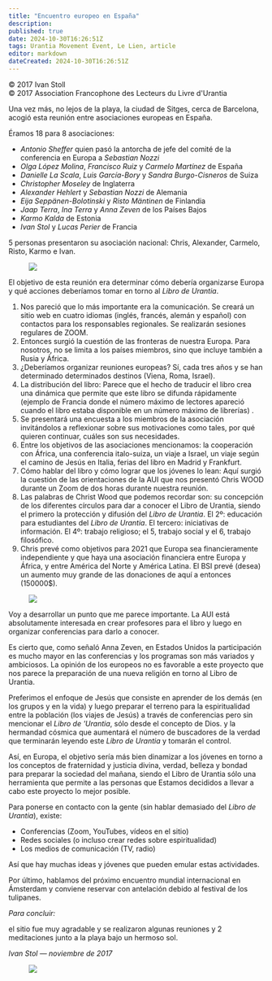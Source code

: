 ```yaml
---
title: "Encuentro europeo en España"
description: 
published: true
date: 2024-10-30T16:26:51Z
tags: Urantia Movement Event, Le Lien, article
editor: markdown
dateCreated: 2024-10-30T16:26:51Z
---
```


<p class="v-card tema v-sheet--gris claro aclarar-3 px-2">© 2017 Ivan Stoll<br>© 2017 Association Francophone des Lecteurs du Livre d'Urantia</p>


Una vez más, no lejos de la playa, la ciudad de Sitges, cerca de Barcelona, acogió esta reunión entre asociaciones europeas en España.

Éramos 18 para 8 asociaciones:
- _Antonio Sheffer_ quien pasó la antorcha de jefe del comité de la conferencia en Europa a _Sebastian Nozzi_
- _Olga López Molina_, _Francisco Ruiz_ y _Carmelo Martínez_ de España
- _Danielle La Scala_, _Luis García-Bory_ y _Sandra Burgo-Cisneros_ de Suiza
- _Christopher Moseley_ de Inglaterra
- _Alexander Hehlert_ y _Sebastian Nozzi_ de Alemania
- _Eija Seppänen-Bolotinski_ y _Risto Mäntinen_ de Finlandia
- _Jaap Terra_, _Ina Terra_ y _Anna Zeven_ de los Países Bajos
- _Karmo Kalda_ de Estonia
- _Ivan Stol_ y _Lucas Perier_ de Francia

5 personas presentaron su asociación nacional: Chris, Alexander, Carmelo, Risto, Karmo e Ivan.

<figure id="Figure_4" class="image urantiapedia">
<img src="/image/article/Le_Lien/images_02/113.jpg">
</figure>

El objetivo de esta reunión era determinar cómo debería organizarse Europa y qué acciones deberíamos tomar en torno al _Libro de Urantia_.

1. Nos pareció que lo más importante era la comunicación. Se creará un sitio web en cuatro idiomas (inglés, francés, alemán y español) con contactos para los responsables regionales. Se realizarán sesiones regulares de ZOOM.
2. Entonces surgió la cuestión de las fronteras de nuestra Europa. Para nosotros, no se limita a los países miembros, sino que incluye también a Rusia y África.
3. ¿Deberíamos organizar reuniones europeas? Sí, cada tres años y se han determinado determinados destinos (Viena, Roma, Israel).
4. La distribución del libro: Parece que el hecho de traducir el libro crea una dinámica que permite que este libro se difunda rápidamente (ejemplo de Francia donde el número máximo de lectores apareció cuando el libro estaba disponible en un número máximo de librerías) .
5. Se presentará una encuesta a los miembros de la asociación invitándolos a reflexionar sobre sus motivaciones como tales, por qué quieren continuar, cuáles son sus necesidades.
6. Entre los objetivos de las asociaciones mencionamos: la cooperación con África, una conferencia italo-suiza, un viaje a Israel, un viaje según el camino de Jesús en Italia, ferias del libro en Madrid y Frankfurt.
7. Cómo hablar del libro y cómo lograr que los jóvenes lo lean: Aquí surgió la cuestión de las orientaciones de la AUI que nos presentó Chris WOOD durante un Zoom de dos horas durante nuestra reunión.
8. Las palabras de Christ Wood que podemos recordar son: su concepción de los diferentes círculos para dar a conocer el Libro de Urantia, siendo el primero la protección y difusión del _Libro de Urantia_. El 2º: educación para estudiantes del _Libro de Urantia_. El tercero: iniciativas de información. El 4º: trabajo religioso; el 5, trabajo social y el 6, trabajo filosófico.
9. Chris prevé como objetivos para 2021 que Europa sea financieramente independiente y que haya una asociación financiera entre Europa y África, y entre América del Norte y América Latina. El BSI prevé (desea) un aumento muy grande de las donaciones de aquí a entonces ($150000 \$$).

<figure id="Figure_5" class="image urantiapedia">
<img src="/image/article/Le_Lien/images_02/114.jpg">
</figure>

Voy a desarrollar un punto que me parece importante. La AUI está absolutamente interesada en crear profesores para el libro y luego en organizar conferencias para darlo a conocer.

Es cierto que, como señaló Anna Zeven, en Estados Unidos la participación es mucho mayor en las conferencias y los programas son más variados y ambiciosos. La opinión de los europeos no es favorable a este proyecto que nos parece la preparación de una nueva religión en torno al Libro de Urantia.

Preferimos el enfoque de Jesús que consiste en aprender de los demás (en los grupos y en la vida) y luego preparar el terreno para la espiritualidad entre la población (los viajes de Jesús) a través de conferencias pero sin mencionar el _Libro de 'Urantia_, sólo desde el concepto de Dios. y la hermandad cósmica que aumentará el número de buscadores de la verdad que terminarán leyendo este _Libro de Urantia_ y tomarán el control.

Así, en Europa, el objetivo sería más bien dinamizar a los jóvenes en torno a los conceptos de fraternidad y justicia divina, verdad, belleza y bondad para preparar la sociedad del mañana, siendo el Libro de Urantia sólo una herramienta que permite a las personas que Estamos decididos a llevar a cabo este proyecto lo mejor posible.

Para ponerse en contacto con la gente (sin hablar demasiado del _Libro de Urantia_), existe:

- Conferencias (Zoom, YouTubes, vídeos en el sitio)
- Redes sociales (o incluso crear redes sobre espiritualidad)
- Los medios de comunicación (TV, radio)

Así que hay muchas ideas y jóvenes que pueden emular estas actividades.

Por último, hablamos del próximo encuentro mundial internacional en Ámsterdam y conviene reservar con antelación debido al festival de los tulipanes.

_Para concluir:_

el sitio fue muy agradable y se realizaron algunas reuniones y 2 meditaciones junto a la playa bajo un hermoso sol.

_Ivan Stol — noviembre de 2017_

<figure id="Figure_6" class="image urantiapedia">
<img src="/image/article/Le_Lien/images_02/115.jpg">
</figure>


